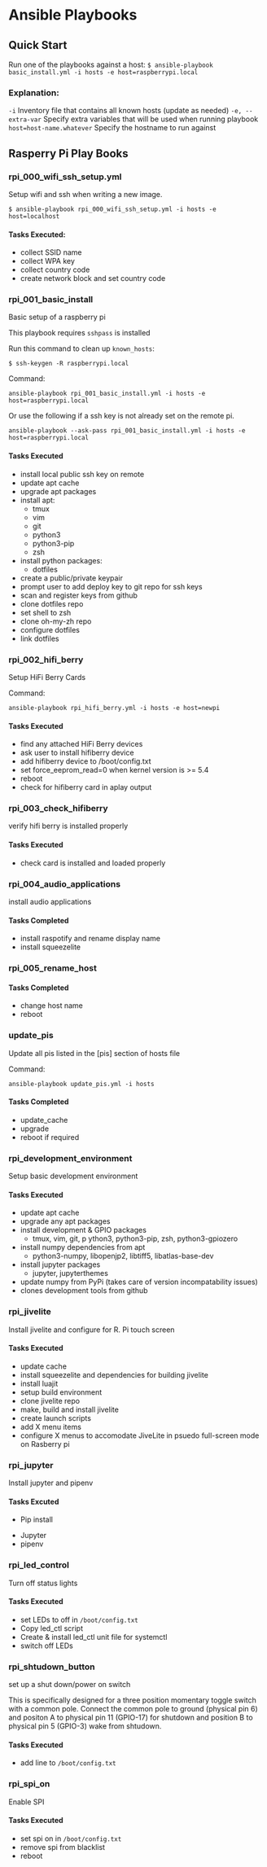 # Ansible Playbooks

## Quick Start

Run one of the playbooks against a host:
`$ ansible-playbook basic_install.yml -i hosts -e host=raspberrypi.local`

### Explanation:
`-i` Inventory file that contains all known hosts (update as needed)
`-e, --extra-var` Specify extra variables that will be used when running playbook
`host=host-name.whatever` Specify the hostname to run against

## Rasperry Pi Play Books
### rpi_000_wifi_ssh_setup.yml
Setup wifi and ssh when writing a new image.

`$ ansible-playbook rpi_000_wifi_ssh_setup.yml -i hosts -e host=localhost`

#### Tasks Executed:

  * collect SSID name
  * collect WPA key
  * collect country code
  * create network block and set country code


### rpi_001_basic_install
Basic setup of a raspberry pi

This playbook requires `sshpass` is installed

Run this command to clean up `known_hosts`:

`$ ssh-keygen -R raspberrypi.local`

Command:

`ansible-playbook rpi_001_basic_install.yml -i hosts -e host=raspberrypi.local`

Or use the following if a ssh key is not already set on the remote pi.

`ansible-playbook --ask-pass rpi_001_basic_install.yml -i hosts -e host=raspberrypi.local`


#### Tasks Executed

  * install local public ssh key on remote
  * update apt cache
  * upgrade apt packages
  * install apt:
    - tmux
    - vim
    - git
    - python3
    - python3-pip
    - zsh
  * install python packages:
    - dotfiles
  * create a public/private keypair
  * prompt user to add deploy key to git repo for ssh keys
  * scan and register keys from github
  * clone dotfiles repo
  * set shell to zsh
  * clone oh-my-zh repo
  * configure dotfiles
  * link dotfiles

### rpi_002_hifi_berry

Setup HiFi Berry Cards

Command:

`ansible-playbook rpi_hifi_berry.yml -i hosts -e host=newpi`

#### Tasks Executed

  * find any attached HiFi Berry devices
  * ask user to install hifiberry device
  * add hifiberry device to /boot/config.txt
  * set force_eeprom_read=0 when kernel version is >= 5.4
  * reboot
  * check for hifiberry card in aplay output

### rpi_003_check_hifiberry
verify hifi berry is installed properly

#### Tasks Executed

  * check card is installed and loaded properly


### rpi_004_audio_applications
install audio applications

#### Tasks Completed

  * install raspotify and rename display name
  * install squeezelite

### rpi_005_rename_host

#### Tasks Completed
  * change host name
  * reboot

### update_pis
Update all pis listed in the [pis] section of hosts file

Command:

`ansible-playbook update_pis.yml -i hosts`

#### Tasks Completed
  * update_cache
  * upgrade
  * reboot if required


### rpi_development_environment
Setup basic development environment

#### Tasks Executed
  * update apt cache
  * upgrade any apt packages
  * install development & GPIO packages
    - tmux, vim, git, p ython3, python3-pip, zsh, python3-gpiozero
  * install numpy dependencies from apt
    - python3-numpy, libopenjp2, libtiff5, libatlas-base-dev
  * install jupyter packages
    - jupyter, jupyterthemes
  * update numpy from PyPi (takes care of version incompatability issues)
  * clones development tools from github

### rpi_jivelite
Install jivelite and configure for R. Pi touch screen

#### Tasks Executed
  * update cache
  * install squeezelite and dependencies for building jivelite
  * install luajit
  * setup build environment
  * clone jivelite repo
  * make, build and install jivelite
  * create launch scripts
  * add X menu items
  * configure X menus to accomodate JiveLite in psuedo full-screen mode on Rasberry pi

### rpi_jupyter
Install jupyter and pipenv

#### Tasks Excuted
* Pip install
 - Jupyter
 - pipenv

### rpi_led_control
Turn off status lights

#### Tasks Executed
* set LEDs to off in `/boot/config.txt`
* Copy led_ctl script
* Create & install led_ctl unit file for systemctl
* switch off LEDs

### rpi_shtudown_button
set up a shut down/power on switch

This is specifically designed for a three position momentary toggle switch with a common pole. Connect the common pole to ground (physical pin 6) and positon A to physical pin 11 (GPIO-17) for shutdown and position B to physical pin 5 (GPIO-3) wake from shtudown.

#### Tasks Executed
* add line to `/boot/config.txt`

### rpi_spi_on
Enable SPI

#### Tasks Executed
* set spi on in `/boot/config.txt`
* remove spi from blacklist
* reboot
